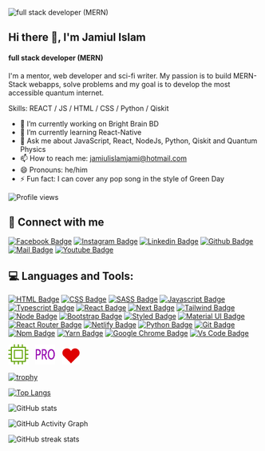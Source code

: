 ![full stack developer (MERN)](https://i.ibb.co/BzGVBq1/github-Pro-Cover-Gift-PHero.jpg)
## Hi there 👋, I'm Jamiul Islam
#### full stack developer (MERN)

I'm a mentor, web developer and sci-fi writer. My passion is to build MERN-Stack webapps, solve problems and my goal is to develop the most accessible quantum internet. 

Skills: REACT / JS / HTML / CSS / Python / Qiskit

- 🔭 I’m currently working on Bright Brain BD 
- 🌱 I’m currently learning React-Native 
- 💬 Ask me about JavaScript, React, NodeJs, Python, Qiskit and Quantum Physics 
- 📫 How to reach me: jamiulislamjami@hotmail.com 
- 😄 Pronouns: he/him 
- ⚡ Fun fact: I can cover any pop song in the style of Green Day 

![Profile views](https://gpvc.arturio.dev/lucifer1112k)  

## 🚀 Connect with me


[![Facebook Badge](https://img.shields.io/badge/Facebook-1877F2?style=for-the-badge&logo=facebook&logoColor=white)](https://www.facebook.com/zamiWC)
[![Instagram Badge](https://img.shields.io/badge/Instagram-E4405F?style=for-the-badge&logo=instagram&logoColor=white)](https://www.instagram.com/_zamiul_islam_/)
[![Linkedin Badge](https://img.shields.io/badge/LinkedIn-0077B5?style=for-the-badge&logo=linkedin&logoColor=white)](https://www.linkedin.com/in/jamiul-islam/)
[![Github Badge](https://img.shields.io/badge/GitHub-100000?style=for-the-badge&logo=github&logoColor=white)](https://github.com/lucifer1112k)
[![Mail Badge](https://img.shields.io/badge/Gmail-D14836?style=for-the-badge&logo=gmail&logoColor=white)](mailto:jamiulislamjami@hotmail.com)
[![Youtube Badge](https://img.shields.io/badge/YouTube-ff0000?style=for-the-badge&logo=youtube&logoColor=white)](https://www.youtube.com/channel/UC9cuhb0p1HFhAk4ruomNqRg)

## 💻 Languages and Tools:



[![HTML Badge](https://img.shields.io/badge/HTML5-E34F26?style=for-the-badge&logo=html5&logoColor=white)](https://github.com/lucifer1112k)
[![CSS Badge](https://img.shields.io/badge/CSS3-1572B6?style=for-the-badge&logo=css3&logoColor=white)](https://github.com/lucifer1112k)
[![SASS Badge](https://img.shields.io/badge/Sass-CC6699?style=for-the-badge&logo=sass&logoColor=white)](https://github.com/lucifer1112k)
[![Javascript Badge](https://img.shields.io/badge/JavaScript-F7DF1E?style=for-the-badge&logo=javascript&logoColor=black)](https://github.com/lucifer1112k)
[![Typescript Badge](https://img.shields.io/badge/typeScript-0078D6?style=for-the-badge&logo=typeScript&logoColor=white)](https://github.com/lucifer1112k)
[![React Badge](https://img.shields.io/badge/React-20232A?style=for-the-badge&logo=react&logoColor=61DAFB)](https://github.com/lucifer1112k)
[![Next Badge](https://img.shields.io/badge/NextJS-000?style=for-the-badge&logo=nextjs&logoColor=61DAFB)](https://github.com/lucifer1112k)
[![Tailwind Badge](https://img.shields.io/badge/Tailwind_CSS-38B2AC?style=for-the-badge&logo=tailwind-css&logoColor=white)](https://github.com/lucifer1112k)
[![Node Badge](https://img.shields.io/badge/Node.js-43853D?style=for-the-badge&logo=node.js&logoColor=white)](https://github.com/lucifer1112k)
[![Bootstrap Badge](https://img.shields.io/badge/Bootstrap-563D7C?style=for-the-badge&logo=bootstrap&logoColor=white)](https://github.com/lucifer1112k)
[![Styled Badge](https://img.shields.io/badge/styled--components-DB7093?style=for-the-badge&logo=styled-components&logoColor=white)](https://github.com/lucifer1112k)
[![Material UI Badge](https://img.shields.io/badge/Material--UI-0081CB?style=for-the-badge&logo=material-ui&logoColor=white)](https://github.com/lucifer1112k)
[![React Router Badge](https://img.shields.io/badge/React_Router-CA4245?style=for-the-badge&logo=react-router&logoColor=white)](https://github.com/lucifer1112k)
[![Netlify Badge](https://img.shields.io/badge/Netlify-00C7B7?style=for-the-badge&logo=netlify&logoColor=white)](https://github.com/lucifer1112k)
[![Python Badge](https://img.shields.io/badge/Python-14354C?style=for-the-badge&logo=python&logoColor=white)](https://github.com/lucifer1112k)
[![Git Badge](https://img.shields.io/badge/git-f34f29?style=for-the-badge&logo=git&logoColor=white)](https://github.com/lucifer1112k)
[![Npm Badge](https://img.shields.io/badge/npm-d7141a?style=for-the-badge&logo=npm&logoColor=white)](https://github.com/lucifer1112k)
[![Yarn Badge](https://img.shields.io/badge/yarn-0078D6?style=for-the-badge&logo=yarn&logoColor=white)](https://github.com/lucifer1112k)
[![Google Chrome Badge](https://img.shields.io/badge/google_chrome-556532?style=for-the-badge&logo=googlechrome&logoColor=white)](https://github.com/lucifer1112k)
[![Vs Code Badge](https://img.shields.io/badge/Visual_Studio_Code-0078D6?style=for-the-badge&logo=visualstudiocode&logoColor=white)](https://github.com/lucifer1112k)

<a href='https://docs.github.com/en/developers'><img src='https://raw.githubusercontent.com/acervenky/animated-github-badges/master/assets/devbadge.gif' width='40' height='40'></a> <a href='https://github.com/pricing'><img src='https://raw.githubusercontent.com/acervenky/animated-github-badges/master/assets/pro.gif' width='40' height='40'></a> <a href='https://docs.github.com/en/github/supporting-the-open-source-community-with-github-sponsors'><img src='https://raw.githubusercontent.com/acervenky/animated-github-badges/master/assets/sponsorbadge.gif' width='35' height='35'></a> 

[![trophy](https://github-profile-trophy.vercel.app/?username=lucifer1112k)](https://github.com/ryo-ma/github-profile-trophy)

[![Top Langs](https://github-readme-stats.vercel.app/api/top-langs/?username=lucifer1112k)](https://github.com/anuraghazra/github-readme-stats)

![GitHub stats](https://github-readme-stats.vercel.app/api?username=lucifer1112k&show_icons=true&count_private=true)  

![GitHub Activity Graph](https://activity-graph.herokuapp.com/graph?username=lucifer1112k)  

![GitHub streak stats](https://github-readme-streak-stats.herokuapp.com/?user=lucifer1112k)  


